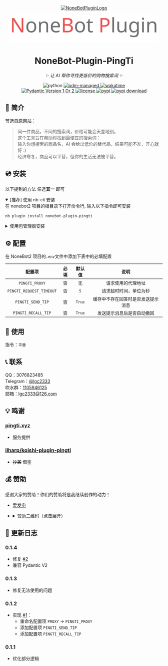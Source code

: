 <!-- markdownlint-disable MD031 MD033 MD036 MD041 -->

<div align="center">

<a href="https://v2.nonebot.dev/store">
  <img src="https://raw.githubusercontent.com/A-kirami/nonebot-plugin-template/resources/nbp_logo.png" width="180" height="180" alt="NoneBotPluginLogo">
</a>

<p>
  <img src="https://raw.githubusercontent.com/lgc-NB2Dev/readme/main/template/plugin.svg" alt="NoneBotPluginText">
</p>

# NoneBot-Plugin-PingTi

_✨ 让 AI 帮你寻找更低价的购物搜索词 ✨_

<img src="https://img.shields.io/badge/python-3.9+-blue.svg" alt="python">
<a href="https://pdm.fming.dev">
  <img src="https://img.shields.io/badge/pdm-managed-blueviolet" alt="pdm-managed">
</a>
<a href="https://wakatime.com/badge/user/b61b0f9a-f40b-4c82-bc51-0a75c67bfccf/project/018cef6a-03d4-4902-8b19-272f441456ef">
  <img src="https://wakatime.com/badge/user/b61b0f9a-f40b-4c82-bc51-0a75c67bfccf/project/018cef6a-03d4-4902-8b19-272f441456ef.svg" alt="wakatime">
</a>

<br />

<a href="https://pydantic.dev">
  <img src="https://img.shields.io/endpoint?url=https://raw.githubusercontent.com/lgc-NB2Dev/readme/main/template/pyd-v1-or-v2.json" alt="Pydantic Version 1 Or 2" >
</a>
<a href="./LICENSE">
  <img src="https://img.shields.io/github/license/lgc-NB2Dev/nonebot-plugin-pingti.svg" alt="license">
</a>
<a href="https://pypi.python.org/pypi/nonebot-plugin-pingti">
  <img src="https://img.shields.io/pypi/v/nonebot-plugin-pingti.svg" alt="pypi">
</a>
<a href="https://pypi.python.org/pypi/nonebot-plugin-pingti">
  <img src="https://img.shields.io/pypi/dm/nonebot-plugin-pingti" alt="pypi download">
</a>

</div>

## 📖 简介

节选自[原网站](https://www.pingti.xyz/)：

> 同一件商品，不同的搜索词，价格可能会天差地别。  
> 这个工具旨在帮助你找到最便宜的搜索词：  
> 输入你想搜索的商品名，AI 会给出低价的替代品，结果可能不准，开心就好 :)  
> 经济寒冬，商品可以平替，但你的生活无法被平替。

## 💿 安装

以下提到的方法 任选**其一** 即可

<details open>
<summary>[推荐] 使用 nb-cli 安装</summary>
在 nonebot2 项目的根目录下打开命令行, 输入以下指令即可安装

```bash
nb plugin install nonebot-plugin-pingti
```

</details>

<details>
<summary>使用包管理器安装</summary>
在 nonebot2 项目的插件目录下, 打开命令行, 根据你使用的包管理器, 输入相应的安装命令

<details>
<summary>pip</summary>

```bash
pip install nonebot-plugin-pingti
```

</details>
<details>
<summary>pdm</summary>

```bash
pdm add nonebot-plugin-pingti
```

</details>
<details>
<summary>poetry</summary>

```bash
poetry add nonebot-plugin-pingti
```

</details>
<details>
<summary>conda</summary>

```bash
conda install nonebot-plugin-pingti
```

</details>

打开 nonebot2 项目根目录下的 `pyproject.toml` 文件, 在 `[tool.nonebot]` 部分的 `plugins` 项里追加写入

```toml
[tool.nonebot]
plugins = [
    # ...
    "nonebot_plugin_pingti"
]
```

</details>

## ⚙️ 配置

在 NoneBot2 项目的`.env`文件中添加下表中的必填配置

|          配置项          | 必填 | 默认值 |                说明                |
| :----------------------: | :--: | :----: | :--------------------------------: |
|      `PINGTI_PROXY`      |  否  |   无   |         请求使用的代理地址         |
| `PINGTI_REQUEST_TIMEOUT` |  否  |  `5`   |       请求超时时间，单位为秒       |
|    `PINGTI_SEND_TIP`     |  否  | `True` | 缓存中不存在回答时是否发送提示消息 |
|   `PINGTI_RECALL_TIP`    |  否  | `True` |     发送提示消息后是否自动撤回     |

## 🎉 使用

指令：`平替`

## 📞 联系

QQ：3076823485  
Telegram：[@lgc2333](https://t.me/lgc2333)  
吹水群：[1105946125](https://jq.qq.com/?_wv=1027&k=Z3n1MpEp)  
邮箱：<lgc2333@126.com>

## 💡 鸣谢

### [pingti.xyz](https://www.pingti.xyz/)

- 服务提供

### [ilharp/koishi-plugin-pingti](https://github.com/ilharp/koishi-plugin-pingti)

- ~~抄袭~~ 借鉴

## 💰 赞助

感谢大家的赞助！你们的赞助将是我继续创作的动力！

- [爱发电](https://afdian.net/@lgc2333)
- <details>
    <summary>赞助二维码（点击展开）</summary>

  ![讨饭](https://raw.githubusercontent.com/lgc2333/ShigureBotMenu/master/src/imgs/sponsor.png)

  </details>

## 📝 更新日志

### 0.1.4

- 修复 [#2](https://github.com/lgc-NB2Dev/nonebot-plugin-pingti/issues/2)
- 兼容 Pydantic V2

### 0.1.3

- 修复无法使用的问题

### 0.1.2

- 实现 [#1](https://github.com/lgc-NB2Dev/nonebot-plugin-pingti/issues/1)：
  - 重命名配置项 `PROXY` -> `PINGTI_PROXY`
  - 添加配置项 `PINGTI_SEND_TIP`
  - 添加配置项 `PINGTI_RECALL_TIP`

### 0.1.1

- 优化部分逻辑
